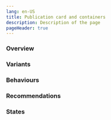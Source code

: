 ```yaml
---
lang: en-US
title: Publication card and containers
description: Description of the page
pageHeader: true
---
```


### Overview


### Variants

### Behaviours

### Recommendations

### States